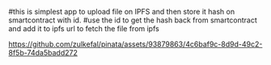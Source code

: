 #this is simplest app to upload file on IPFS and then store it hash on smartcontract with id. 
#use the id to get the hash back from smartcontract and add it to ipfs url to fetch the file from ipfs


https://github.com/zulkefal/pinata/assets/93879863/4c6baf9c-8d9d-49c2-8f5b-74da5badd272

